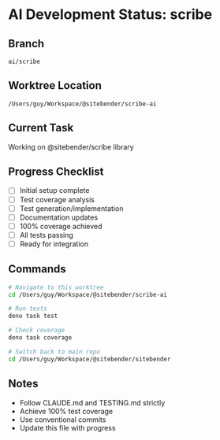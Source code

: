 # AI Development Status: scribe

## Branch

`ai/scribe`

## Worktree Location

`/Users/guy/Workspace/@sitebender/scribe-ai`

## Current Task

Working on @sitebender/scribe library

## Progress Checklist

- [ ] Initial setup complete
- [ ] Test coverage analysis
- [ ] Test generation/implementation
- [ ] Documentation updates
- [ ] 100% coverage achieved
- [ ] All tests passing
- [ ] Ready for integration

## Commands

```bash
# Navigate to this worktree
cd /Users/guy/Workspace/@sitebender/scribe-ai

# Run tests
deno task test

# Check coverage
deno task coverage

# Switch back to main repo
cd /Users/guy/Workspace/@sitebender/sitebender
```

## Notes

- Follow CLAUDE.md and TESTING.md strictly
- Achieve 100% test coverage
- Use conventional commits
- Update this file with progress
